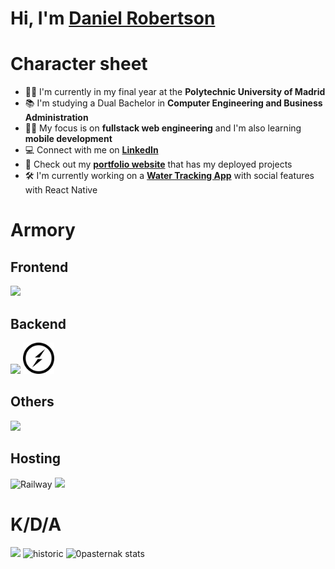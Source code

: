 <div align="left">
  <h1 align="left">Hi, I'm <a href="https://dr-robertson.me">Daniel Robertson</a> </h1>
</div>

# Character sheet
- :man_student: I'm currently in my final year at the **Polytechnic University of Madrid**
- :books: I'm studying a Dual Bachelor in **Computer Engineering and Business Administration** 
- :man_technologist: My focus is on **fullstack web engineering** and I'm also learning **mobile development**
- :computer: Connect with me on **<a href="https://www.linkedin.com/in/daniel-r-robertson/">LinkedIn</a>**
- :crystal_ball: Check out my **<a href="https://dr-robertson.me/">portfolio website</a>**  that has my deployed projects
- :hammer_and_wrench: I'm currently working on a **<a href="https://github.com/DanTheNoodleMan/didyoudrinkwater"> Water Tracking App</a>** with social features with React Native

# Armory

## Frontend
<p margin-right=100px>
  <img src="https://skillicons.dev/icons?i=html,css,js,ts,bootstrap,react,vue&theme=dark"/>
</p>

## Backend
<p>
  <img src="https://skillicons.dev/icons?i=java,nodejs,express,mysql,sqlite&theme=dark"/>
  <img src="https://raw.githubusercontent.com/devicons/devicon/master/icons/socketio/socketio-original.svg" alt="linux" width="50" height="50"/>
</p>

## Others
<p>
  <img src="https://skillicons.dev/icons?i=git,vite,figma,docker,linux&theme=dark" />
</p>

## Hosting
<p>
  <img src="https://camo.githubusercontent.com/df61f4b2e2cc40922b5290ed53040485ab7167836872ce1aa88d88462e9816ce/68747470733a2f2f7261696c7761792e6170702f6272616e642f6c6f676f2d6c696768742e706e67" alt="Railway" width="40" height="40"/>
  <img src="https://skillicons.dev/icons?i=netlify&theme=dark" />
</p>

# K/D/A

<p align="left">
  <img height="140em" src = "https://github-readme-streak-stats.herokuapp.com?user=DanTheNoodleMan&theme=aura&hide_border=false">
  <img height="140em" src="https://github-readme-stats-eight-theta.vercel.app/api?username=DanTheNoodleMan&show_icons=true&theme=aura&include_all_commits=true&count_private=true" alt="historic"/>
  <img height="140em" src="https://github-readme-stats.vercel.app/api/top-langs/?username=DanTheNoodleMan&layout=compact&theme=aura" alt="0pasternak stats"/>
</p>
<!--
**DanTheNoodleMan/DanTheNoodleMan** is a ✨ _special_ ✨ repository because its `README.md` (this file) appears on your GitHub profile.

Here are some ideas to get you started:

- 🔭 I’m currently working on ...
- 🌱 I’m currently learning ...
- 👯 I’m looking to collaborate on ...
- 🤔 I’m looking for help with ...
- 💬 Ask me about ...
- 📫 How to reach me: ...
- 😄 Pronouns: ...
- ⚡ Fun fact: ...
-->

